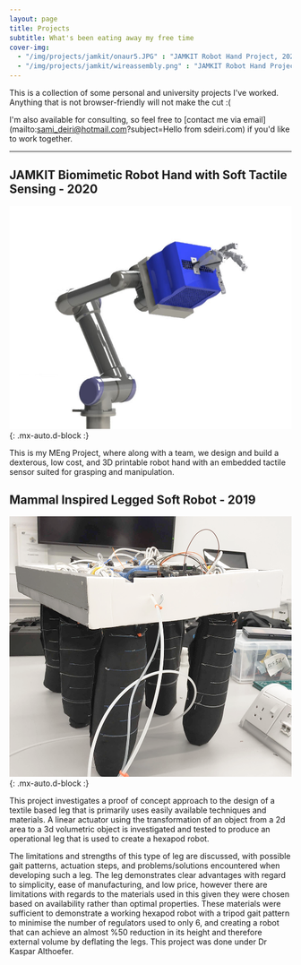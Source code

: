 ```yaml
---
layout: page
title: Projects
subtitle: What's been eating away my free time
cover-img:
  - "/img/projects/jamkit/onaur5.JPG" : "JAMKIT Robot Hand Project, 2020"
  - "/img/projects/jamkit/wireassembly.png" : "JAMKIT Robot Hand Project, 2020"
---
```


This is a collection of some personal and university projects I've worked. Anything that is not browser-friendly will not make the cut :(

I'm also available for consulting, so feel free to [contact me via email](mailto:sami_deiri@hotmail.com?subject=Hello from sdeiri.com) if you'd like to work together. 


---

## JAMKIT Biomimetic Robot Hand with Soft Tactile Sensing - 2020

![UR5 Mount](/img/projects/jamkit/onaur5.JPG){: .mx-auto.d-block :}

This is my MEng Project, where along with a team, we design and build a dexterous, low cost, and 3D printable robot hand with an embedded tactile sensor suited for grasping and manipulation.

## Mammal Inspired Legged Soft Robot - 2019
![UR5 Mount](/img/projects/hexsoftmobilerobot/pictureofrobot.png){: .mx-auto.d-block :}

This project investigates a proof of concept approach to the design of a textile based leg that is primarily uses easily available
techniques  and  materials.  A  linear  actuator  using  the  transformation  of  an  object  from  a  2d  area  to  a  3d  volumetric  object  is
investigated and tested to produce an operational leg that is used to create a hexapod robot. 

The limitations and strengths of this
type of leg are discussed, with possible gait patterns, actuation steps, and problems/solutions encountered when developing such
a leg. The leg demonstrates clear advantages with regard to simplicity, ease of manufacturing, and low price, however there are
limitations with regards to the materials used in this given they were chosen based on availability rather than optimal properties.
These  materials  were  sufficient  to  demonstrate  a  working  hexapod  robot  with  a  tripod  gait  pattern  to  minimise  the  number  of
regulators  used  to  only  6,  and  creating  a  robot  that  can  achieve  an  almost  %50  reduction  in  its  height  and  therefore  external
volume by deflating the legs.  This project was done under Dr Kaspar Althoefer.